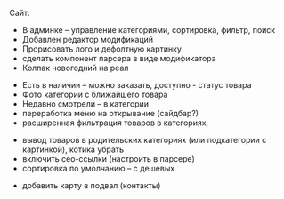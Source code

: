 
Сайт:
+ В админке – управление категориями, сортировка, фильтр, поиск
+ Добавлен редактор модификаций
+ Прорисовать лого и дефолтную картинку
+ сделать компонент парсера в виде модификатора
+ Колпак новогодний на реал
- Есть в наличии – можно заказать, доступно - статус товара
- Фото категории с ближайшего товара
- Недавно смотрели – в категории
- переработка меню на открывание (сайдбар?)
- расширенная фильтрация товаров в категориях,
+ вывод товаров в родительских категориях (или подкатегории с картинкой), котика убрать
+ включить сео-ссылки (настроить в парсере)
+ сортировка по умолчанию – с дешевых 
- добавить карту в подвал (контакты)


